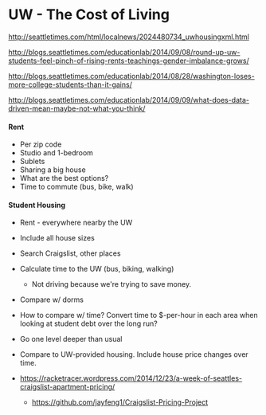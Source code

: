 # UW - The Cost of Living

http://seattletimes.com/html/localnews/2024480734_uwhousingxml.html

http://blogs.seattletimes.com/educationlab/2014/09/08/round-up-uw-students-feel-pinch-of-rising-rents-teachings-gender-imbalance-grows/

http://blogs.seattletimes.com/educationlab/2014/08/28/washington-loses-more-college-students-than-it-gains/

http://blogs.seattletimes.com/educationlab/2014/09/09/what-does-data-driven-mean-maybe-not-what-you-think/



#### Rent 

* Per zip code
* Studio and 1-bedroom
* Sublets
* Sharing a big house
* What are the best options?
* Time to commute (bus, bike, walk)


#### Student Housing

* Rent - everywhere nearby the UW
* Include all house sizes
* Search Craigslist, other places
* Calculate time to the UW (bus, biking, walking)
    * Not driving because we're trying to save money.
* Compare w/ dorms
* How to compare w/ time? Convert time to $-per-hour in each area when looking at student debt over the long run?
* Go one level deeper than usual
* Compare to UW-provided housing. Include house price changes over time.

* https://racketracer.wordpress.com/2014/12/23/a-week-of-seattles-craigslist-apartment-pricing/
    * https://github.com/jayfeng1/Craigslist-Pricing-Project